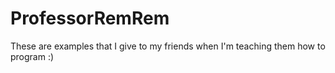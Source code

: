 # ProfessorRemRem
These are examples that I give to my friends when I'm teaching them how to program :)
